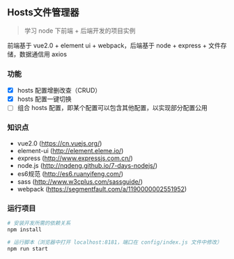 ## Hosts文件管理器

> 学习 node 下前端 + 后端开发的项目实例

前端基于 vue2.0 + element ui + webpack，后端基于 node + express + 文件存储，数据通信用 axios

### 功能

- [x] hosts 配置增删改查（CRUD）
- [x] hosts 配置一键切换
- [ ] 组合 hosts 配置，即某个配置可以包含其他配置，以实现部分配置公用

### 知识点

* vue2.0 (https://cn.vuejs.org/)
* element-ui (http://element.eleme.io/)
* express (http://www.expressjs.com.cn/)
* node.js (http://nqdeng.github.io/7-days-nodejs/)
* es6规范 (http://es6.ruanyifeng.com/)
* sass (http://www.w3cplus.com/sassguide/)
* webpack (https://segmentfault.com/a/1190000002551952)

### 运行项目

``` bash
# 安装开发所需的依赖关系
npm install

# 运行脚本（浏览器中打开 localhost:8181，端口在 config/index.js 文件中修改）
npm run start

```
